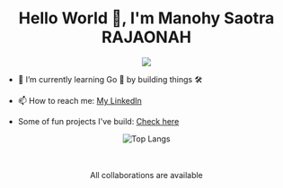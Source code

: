 <h1 align="center">Hello World  👋, I'm Manohy Saotra RAJAONAH</h1>
<p align=center>  
   <img src='https://readme-typing-svg.herokuapp.com?font=Product+Sans&center=true&color=%23ff69b4&size=20&lines=🌟+Coding+for+Fun+and+Exploration+💻;🛠️+Building+Useless+Yet+Wonderful+Creations+🚀'>
</p>

- <div>🌱 I’m currently learning Go 🚀 by building things 🛠️</div>
- <p>📫 How to reach me:  <a href="https://www.linkedin.com/in/manohy-saotra-rajaonah-b57ab7223/">My LinkedIn</a></p>
- <p> Some of fun projects I've build: <a href="https://github.com/manohySr/Manohy-Fun-Project-link">Check here</a></p>
<div align="center">

![Top Langs](https://github-readme-stats.vercel.app/api/top-langs/?username=manohySr&theme=dracula&hide=css,scss,less,html,objective-c,ejs,ruby&layout=compact&hide_progress=true)
<br><br><br>

<p>All collaborations are available</p>
</div>






